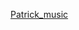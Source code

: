 [Patrick_music](https://user-images.githubusercontent.com/96076243/223068793-323e9bed-0995-45d5-a870-558ac509e6d3.gif)

